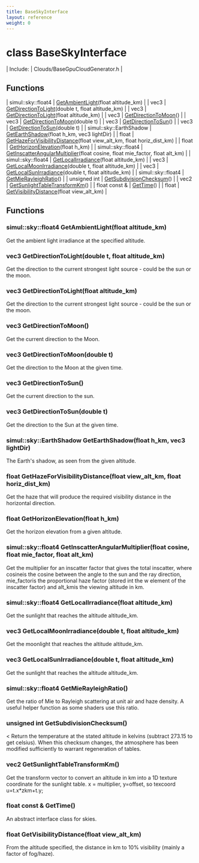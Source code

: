 ```yaml
---
title: BaseSkyInterface
layout: reference
weight: 0
---
```

class BaseSkyInterface
===

| Include: | Clouds/BaseGpuCloudGenerator.h |



Functions
---

| simul::sky::float4 | [GetAmbientLight](#GetAmbientLight)(float altitude_km) |
| vec3 | [GetDirectionToLight](#GetDirectionToLight)(double t, float altitude_km) |
| vec3 | [GetDirectionToLight](#GetDirectionToLight)(float altitude_km) |
| vec3 | [GetDirectionToMoon](#GetDirectionToMoon)() |
| vec3 | [GetDirectionToMoon](#GetDirectionToMoon)(double t) |
| vec3 | [GetDirectionToSun](#GetDirectionToSun)() |
| vec3 | [GetDirectionToSun](#GetDirectionToSun)(double t) |
| simul::sky::EarthShadow | [GetEarthShadow](#GetEarthShadow)(float h_km, vec3 lightDir) |
| float | [GetHazeForVisibilityDistance](#GetHazeForVisibilityDistance)(float view_alt_km, float horiz_dist_km) |
| float | [GetHorizonElevation](#GetHorizonElevation)(float h_km) |
| simul::sky::float4 | [GetInscatterAngularMultiplier](#GetInscatterAngularMultiplier)(float cosine, float mie_factor, float alt_km) |
| simul::sky::float4 | [GetLocalIrradiance](#GetLocalIrradiance)(float altitude_km) |
| vec3 | [GetLocalMoonIrradiance](#GetLocalMoonIrradiance)(double t, float altitude_km) |
| vec3 | [GetLocalSunIrradiance](#GetLocalSunIrradiance)(double t, float altitude_km) |
| simul::sky::float4 | [GetMieRayleighRatio](#GetMieRayleighRatio)() |
| unsigned int | [GetSubdivisionChecksum](#GetSubdivisionChecksum)() |
| vec2 | [GetSunlightTableTransformKm](#GetSunlightTableTransformKm)() |
| float  const & | [GetTime](#GetTime)() |
| float | [GetVisibilityDistance](#GetVisibilityDistance)(float view_alt_km) |


Functions
---

### <a name="GetAmbientLight"/>simul::sky::float4 GetAmbientLight(float altitude_km)
Get the ambient light irradiance at the specified altitude.

### <a name="GetDirectionToLight"/>vec3 GetDirectionToLight(double t, float altitude_km)
Get the direction to the current strongest light source - could be the sun or the moon.

### <a name="GetDirectionToLight"/>vec3 GetDirectionToLight(float altitude_km)
Get the direction to the current strongest light source - could be the sun or the moon.

### <a name="GetDirectionToMoon"/>vec3 GetDirectionToMoon()
Get the current direction to the Moon.

### <a name="GetDirectionToMoon"/>vec3 GetDirectionToMoon(double t)
Get the direction to the Moon at the given time.

### <a name="GetDirectionToSun"/>vec3 GetDirectionToSun()
Get the current direction to the sun.

### <a name="GetDirectionToSun"/>vec3 GetDirectionToSun(double t)
Get the direction to the Sun at the given time.

### <a name="GetEarthShadow"/>simul::sky::EarthShadow GetEarthShadow(float h_km, vec3 lightDir)
The Earth's shadow, as seen from the given altitude.

### <a name="GetHazeForVisibilityDistance"/>float GetHazeForVisibilityDistance(float view_alt_km, float horiz_dist_km)
Get the haze that will produce the required visibility distance in the horizontal direction.

### <a name="GetHorizonElevation"/>float GetHorizonElevation(float h_km)
Get the horizon elevation from a given altitude.

### <a name="GetInscatterAngularMultiplier"/>simul::sky::float4 GetInscatterAngularMultiplier(float cosine, float mie_factor, float alt_km)
Get the multiplier for an inscatter factor that gives the total inscatter, where cosineis the cosine between
the angle to the sun and the ray direction, mie_factoris the proportional haze factor (stored int the w element of the inscatter factor)
and alt_kmis the viewing altitude in km.

### <a name="GetLocalIrradiance"/>simul::sky::float4 GetLocalIrradiance(float altitude_km)
Get the sunlight that reaches the altitude altitude_km.

### <a name="GetLocalMoonIrradiance"/>vec3 GetLocalMoonIrradiance(double t, float altitude_km)
Get the moonlight that reaches the altitude altitude_km.

### <a name="GetLocalSunIrradiance"/>vec3 GetLocalSunIrradiance(double t, float altitude_km)
Get the sunlight that reaches the altitude altitude_km.

### <a name="GetMieRayleighRatio"/>simul::sky::float4 GetMieRayleighRatio()
Get the ratio of Mie to Rayleigh scattering at unit air and haze density. A useful helper function as some shaders use this ratio.

### <a name="GetSubdivisionChecksum"/>unsigned int GetSubdivisionChecksum()
< Return the temperature at the stated altitude in kelvins (subtract 273.15 to get celsius).
When this checksum changes, the atmosphere has been modified sufficiently to warrant regeneration of tables.

### <a name="GetSunlightTableTransformKm"/>vec2 GetSunlightTableTransformKm()
Get the transform vector to convert an altitude in km into a 1D texture coordinate for the sunlight table. x = multiplier, y=offset, so texcoord u=t.x*zkm+t.y;

### <a name="GetTime"/>float  const & GetTime()
An abstract interface class for skies.

### <a name="GetVisibilityDistance"/>float GetVisibilityDistance(float view_alt_km)
From the altitude specified, the distance in km to 10% visibility (mainly a factor of fog/haze).
